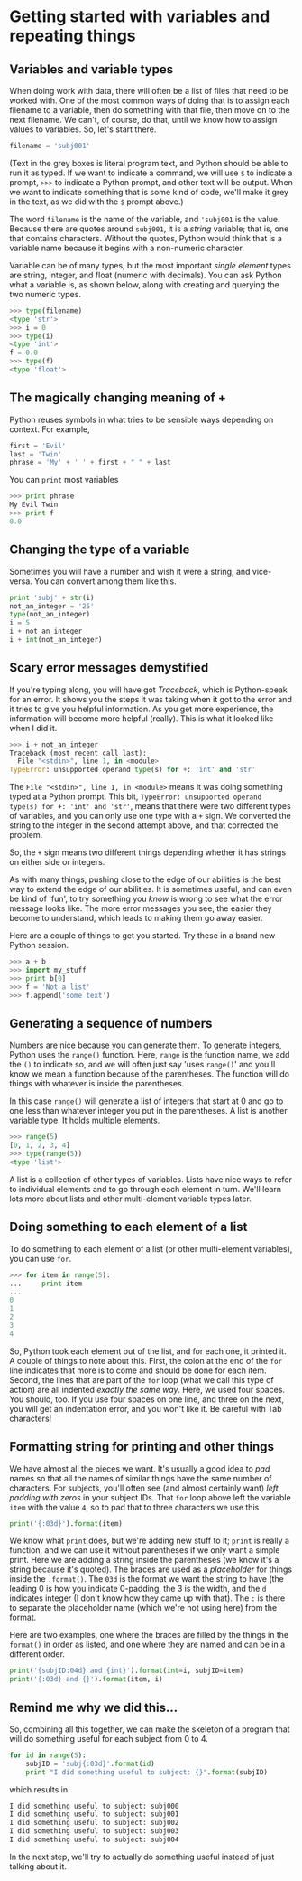 # Getting started with variables and repeating things

## Variables and variable types

When doing work with data, there will often be a list of files that need
to be worked with.  One of the most common ways of doing that is to assign
each filename to a variable, then do something with that file, then move on
to the next filename.  We can't, of course, do that, until we know how to
assign values to variables.  So, let's start there.

```python
filename = 'subj001'

```

(Text in the grey boxes is literal program text, and Python should be able to
run it as typed.  If we want to indicate a command, we will use `$` to indicate
a prompt, `>>>` to indicate a Python prompt, and other text will be output.
When we want to indicate something that is some kind of code, we'll make it
grey in the text, as we did with the `$` prompt above.)

The word `filename` is the name of the variable, and `'subj001` is the value.
Because there are quotes around `subj001`, it is a _string_ variable; that is,
one that contains characters.  Without the quotes, Python would think that is
a variable name because it begins with a non-numeric character.

Variable can be of many types, but the most important _single element_ types
are string, integer, and float (numeric with decimals).  You can ask Python
what a variable is, as shown below, along with creating and querying the two
numeric types.

```python
>>> type(filename)
<type 'str'>
>>> i = 0
>>> type(i)
<type 'int'>
f = 0.0
>>> type(f)
<type 'float'>
```

## The magically changing meaning of +

Python reuses symbols in what tries to be sensible ways depending on context.
For example,

```python
first = 'Evil'
last = 'Twin'
phrase = 'My' + ' ' + first + " " + last
```

You can `print` most variables

```python
>>> print phrase
My Evil Twin
>>> print f
0.0
```

## Changing the type of a variable

Sometimes you will have a number and wish it were a string, and vice-versa.
You can convert among them like this.

```python
print 'subj' + str(i)
not_an_integer = '25'
type(not_an_integer)
i = 5
i + not_an_integer
i + int(not_an_integer)
```

## Scary error messages demystified

If you're typing along, you will have got _Traceback_, which is Python-speak
for an error.  It shows you the steps it was taking when it got to the error
and it tries to give you helpful information.  As you get more experience, the
information will become more helpful (really).  This is what it looked like
when I did it.

```python
>>> i + not_an_integer
Traceback (most recent call last):
  File "<stdin>", line 1, in <module>
TypeError: unsupported operand type(s) for +: 'int' and 'str'
```

The `File "<stdin>", line 1, in <module>` means it was doing something typed
at a Python prompt.  This bit, `TypeError: unsupported operand type(s) for +:
'int' and 'str'`, means that there were two different types of variables,
and you can only use one type with a `+` sign.  We converted the string to
the integer in the second attempt above, and that corrected the problem.

So, the `+` sign means two different things depending whether it has strings
on either side or integers.

As with many things, pushing close to the edge of our abilities is the best
way to extend the edge of our abilities.  It is sometimes useful, and can
even be kind of 'fun', to try something you _know_ is wrong to see what the
error message looks like.  The more error messages you see, the easier they
become to understand, which leads to making them go away easier.

Here are a couple of things to get you started.  Try these in a brand new
Python session.

```python
>>> a + b
>>> import my_stuff
>>> print b[0]
>>> f = 'Not a list'
>>> f.append('some text')
```

## Generating a sequence of numbers

Numbers are nice because you can generate them.  To generate integers, Python
uses the `range()` function.  Here, `range` is the function name, we add the
`()` to indicate so, and we will often just say 'uses `range()`' and you'll
know we mean a function because of the parentheses.  The function will do
things with whatever is inside the parentheses.

In this case `range()` will generate a list of integers that start at 0 and
go to one less than whatever integer you put in the parentheses.  A list is
another variable type.  It holds multiple elements.

```python
>>> range(5)
[0, 1, 2, 3, 4]
>>> type(range(5))
<type 'list'>
```
A list is a collection of other types of variables.  Lists have nice ways
to refer to individual elements and to go through each element in turn.  We'll
learn lots more about lists and other multi-element variable types later.

## Doing something to each element of a list

To do something to each element of a list (or other multi-element variables),
you can use `for`.

```python
>>> for item in range(5):
...     print item
...
0
1
2
3
4
```

So, Python took each element out of the list, and for each one, it printed it.
A couple of things to note about this.  First, the colon at the end of the
`for` line indicates that more is to come and should be done for each item.
Second, the lines that are part of the `for` loop (what we call this type
of action) are all indented _exactly the same way_.  Here, we used four
spaces.  You should, too.  If you use four spaces on one line, and three on
the next, you will get an indentation error, and you won't like it.  Be
careful with Tab characters!

## Formatting string for printing and other things

We have almost all the pieces we want.  It's usually a good idea to _pad_
names so that all the names of similar things have the same number of
characters.  For subjects, you'll often see (and almost certainly want)
_left padding with zeros_ in your subject IDs.  That `for` loop above left
the variable `item` with the value `4`, so to pad that to three characters
we use this

```python
print('{:03d}').format(item)
```

We know what `print` does, but we're adding new stuff to it; `print` is really
a function, and we can use it without parentheses if we only want a simple
print.  Here we are adding a string inside the parentheses (we know it's a
string because it's quoted).  The braces are used as a _placeholder_ for
things inside the `.format()`.  The `03d` is the format we want the string to
have (the leading 0 is how you indicate 0-padding, the 3 is the width, and
the `d` indicates integer (I don't know how they came up with that).  The
`:` is there to separate the placeholder name (which we're not using here)
from the format.

Here are two examples, one where the braces are filled by the things in the
`format()` in order as listed, and one where they are named and can be in
a different order.

```python
print('{subjID:04d} and {int}').format(int=i, subjID=item)
print('{:03d} and {}').format(item, i)
```

## Remind me why we did this...

So, combining all this together, we can make the skeleton of a program that
will do something useful for each subject from 0 to 4.

```python
for id in range(5):
    subjID = 'subj{:03d}'.format(id)
    print "I did something useful to subject: {}".format(subjID)
```

which results in

```python
I did something useful to subject: subj000
I did something useful to subject: subj001
I did something useful to subject: subj002
I did something useful to subject: subj003
I did something useful to subject: subj004
```
In the next step, we'll try to actually do something useful instead of just
talking about it.
